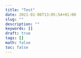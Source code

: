 ```yaml
---
title: "Test"
date: 2021-01-06T13:05:54+01:00
slug: ""
description: ""
keywords: []
draft: true
tags: []
math: false
toc: false
---
```

